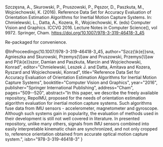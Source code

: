 Szczęsna, A., Skurowski, P., Pruszowski, P., Pęszor, D., Paszkuta, M., Wojciechowski, K. (2016). Reference Data Set for Accuracy Evaluation of Orientation Estimation Algorithms for Inertial Motion Capture Systems. In: Chmielewski, L., Datta, A., Kozera, R., Wojciechowski, K. (eds) Computer Vision and Graphics. ICCVG 2016. Lecture Notes in Computer Science(), vol 9972. Springer, Cham. https://doi.org/10.1007/978-3-319-46418-3_45

Re-packaged for convenience.

@InProceedings{10.1007/978-3-319-46418-3_45,
author="Szcz{\k{e}}sna, Agnieszka
and Skurowski, Przemys{\l}aw
and Pruszowski, Przemys{\l}aw
and P{\k{e}}szor, Damian
and Paszkuta, Marcin
and Wojciechowski, Konrad",
editor="Chmielewski, Leszek J.
and Datta, Amitava
and Kozera, Ryszard
and Wojciechowski, Konrad",
title="Reference Data Set for Accuracy Evaluation of Orientation Estimation Algorithms for Inertial Motion Capture Systems",
booktitle="Computer Vision and Graphics",
year="2016",
publisher="Springer International Publishing",
address="Cham",
pages="509--520",
abstract="In this paper, we describe the freely available repository, RepoIMU, proposed for the needs of orientation estimation algorithm evaluation for inertial motion capture systems. Such algorithms fuse data from IMU sensors - accelerometer, magnetometer and gyroscope. Although such systems gain in popularity, the evaluation of methods used in their development is still not well covered in literature. In presented repository, unlike many others, signals from IMU sensors combined into easily interpretable kinematic chain are synchronized, and not only cropped to, reference orientation obtained from accurate optical motion capture system.",
isbn="978-3-319-46418-3"
}


